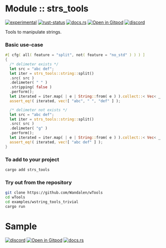 <!-- {{# generate.module_header{} #}} -->

# Module :: strs_tools

[![experimental](https://raster.shields.io/static/v1?label=stability&message=experimental&color=orange&logoColor=eee)](https://github.com/emersion/stability-badges#experimental) [![rust-status](https://github.com/Wandalen/wTools/actions/workflows/ModulewStringToolsPush.yml/badge.svg)](https://github.com/Wandalen/wTools/actions/workflows/ModulewStringToolsPush.yml) [![docs.rs](https://img.shields.io/docsrs/strs_tools?color=e3e8f0&logo=docs.rs)](https://docs.rs/strs_tools) [![Open in Gitpod](https://raster.shields.io/static/v1?label=try&message=online&color=eee&logo=gitpod&logoColor=eee)](https://gitpod.io/#RUN_PATH=.,SAMPLE_FILE=sample%2Frust%2Fstrs_tools_trivial%2Fsrc%2Fmain.rs,RUN_POSTFIX=--example%20strs_tools_trivial/https://github.com/Wandalen/wTools) [![discord](https://img.shields.io/discord/872391416519737405?color=eee&logo=discord&logoColor=eee&label=ask)](https://discord.gg/m3YfbXpUUY)

Tools to manipulate strings.

### Basic use-case

<!-- {{# generate.module{} #}} -->

```rust
#[ cfg( all( feature = "split", not( feature = "no_std" ) ) ) ]
{
  /* delimeter exists */
  let src = "abc def";
  let iter = strs_tools::string::split()
  .src( src )
  .delimeter( " " )
  .stripping( false )
  .perform();
  let iterated = iter.map( | e | String::from( e ) ).collect::< Vec< _ > >();
  assert_eq!( iterated, vec![ "abc", " ", "def" ] );

  /* delimeter not exists */
  let src = "abc def";
  let iter = strs_tools::string::split()
  .src( src )
  .delimeter( "g" )
  .perform();
  let iterated = iter.map( | e | String::from( e ) ).collect::< Vec< _ > >();
  assert_eq!( iterated, vec![ "abc def" ] );
}
```

### To add to your project

```sh
cargo add strs_tools
```

### Try out from the repository

```sh
git clone https://github.com/Wandalen/wTools
cd wTools
cd examples/wstring_tools_trivial
cargo run
```

# Sample

[![discord](https://img.shields.io/discord/872391416519737405?color=eee&logo=discord&logoColor=eee&label=ask)](https://discord.gg/m3YfbXpUUY)
[![Open in Gitpod](https://raster.shields.io/static/v1?label=try&message=online&color=eee&logo=gitpod&logoColor=eee)](https://gitpod.io/#RUN_PATH=sample%2Frust%2Fstrs_tools_trivial,SAMPLE_FILE=.%2Fsrc%2Fmain.rs/https://github.com/Wandalen/wTools)
[![docs.rs](https://raster.shields.io/static/v1?label=docs&message=online&color=eee&logo=docsdotrs&logoColor=eee)](https://docs.rs/strs_tools)
